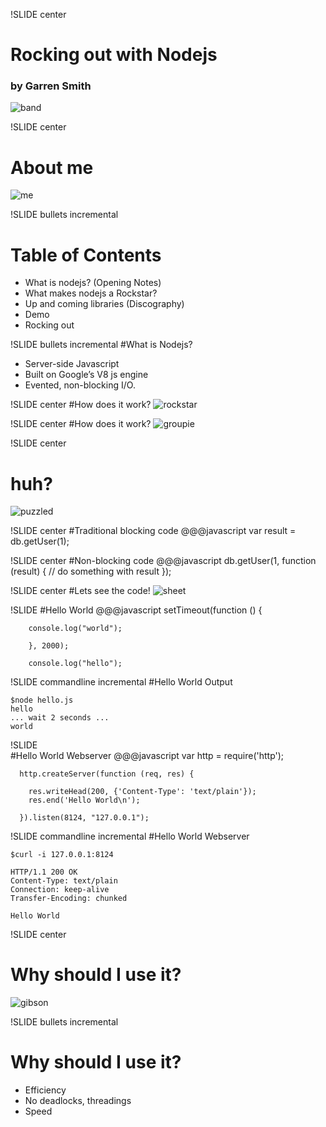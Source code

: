 !SLIDE center 
# Rocking out with Nodejs
### by Garren Smith
![band](band2.png)

!SLIDE center
# About me
![me](Contact.png)

!SLIDE bullets incremental
# Table of Contents

* What is nodejs? (Opening Notes)
* What makes nodejs a Rockstar?
* Up and coming libraries (Discography)
* Demo
* Rocking out

!SLIDE bullets incremental
#What is Nodejs?

  * Server-side Javascript
  * Built on Google’s V8 js engine
  * Evented, non-blocking I/O. 

!SLIDE center
#How does it work?
![rockstar](guitar.jpg)

!SLIDE center
#How does it work?
![groupie](groupies.jpg)

!SLIDE center
# huh?
![puzzled](puzzled.jpg)  

!SLIDE center
#Traditional blocking code
    @@@javascript
        var result = db.getUser(1);
        
!SLIDE center
#Non-blocking code
    @@@javascript
        db.getUser(1, function (result) {
          // do something with result
        });


!SLIDE center
#Lets see the code!
![sheet](sheet.jpg)

!SLIDE
#Hello World
    @@@javascript
      setTimeout(function () {

        console.log("world");
        
        }, 2000);

        console.log("hello");

!SLIDE commandline incremental
#Hello World Output

    $node hello.js
    hello
    ... wait 2 seconds ...
    world

!SLIDE  
#Hello World Webserver
    @@@javascript
      var http = require('http');
      
      
      http.createServer(function (req, res) {

        res.writeHead(200, {'Content-Type': 'text/plain'});
        res.end('Hello World\n');
      
      }).listen(8124, "127.0.0.1");


!SLIDE commandline incremental
#Hello World Webserver

    $curl -i 127.0.0.1:8124

    HTTP/1.1 200 OK
    Content-Type: text/plain
    Connection: keep-alive
    Transfer-Encoding: chunked

    Hello World


!SLIDE center
# Why should I use it?
![gibson](gibson.jpg)

!SLIDE bullets incremental
# Why should I use it?
* Efficiency
* No deadlocks, threadings
* Speed

    

      
  
    


